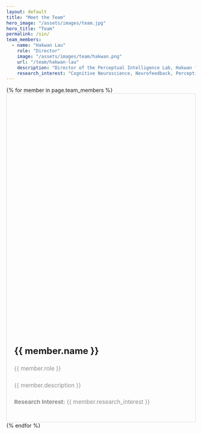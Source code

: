 ```yaml
---
layout: default
title: "Meet the Team"
hero_image: "/assets/images/team.jpg"
hero_title: "Team"
permalink: /sin/
team_members:
  - name: "Hakwan Lau"
    role: "Director"
    image: "/assets/images/team/hakwan.png"
    url: "/team/hakwan-lau"
    description: "Director of the Perceptual Intelligence Lab, Hakwan focuses on cognitive neuroscience, neurofeedback, and perceptual studies."
    research_interest: "Cognitive Neuroscience, Neurofeedback, Perception"
---
```

<!-- Dynamic Content -->
<section class="team-section">
    <div class="row justify-content-center">
        {% for member in page.team_members %}
        <div class="col-md-6 col-lg-6 mb-30px">
            <a href="{{ site.baseurl }}{{ member.url }}" class="text-dark" style="text-decoration: none;">
                <div class="listfeaturedtag h-100 d-flex flex-wrap flex-lg-nowrap" 
                     style="border: 1px solid rgba(0, 0, 0, 0.125); border-radius: 0.25rem; padding: 20px;">
                    <!-- Image Section -->
                    <div class="featured-box-img-cover" 
                         style="background-image: url('{{ member.image }}'); 
                                background-size: cover; 
                                background-position: center; 
                                width: 100%; 
                                aspect-ratio: 3 / 4; 
                                border-radius: 0.25rem;">
                    </div>
                    <!-- Content Section -->
                    <div class="card-body text-left" style="width: 100%; padding-top: 20px;">
                        <h2 class="card-title" 
                            style="font-size: 1.5rem; font-weight: 700; line-height: 1.25; margin-top: 15px;">
                            {{ member.name }}
                        </h2>
                        <h4 class="card-text" 
                            style="color: rgba(0, 0, 0, .44); font-size: 0.95rem; line-height: 1.6; 
                                   font-weight: 400; margin-top: 15px;">
                            {{ member.role }}
                        </h4>
                        <h4 class="card-text" 
                            style="color: rgba(0, 0, 0, .44); font-size: 0.95rem; line-height: 1.6; 
                                   font-weight: 400; margin-top: 15px;">
                            {{ member.description }}
                        </h4>
                        <h4 class="card-text" 
                            style="color: rgba(0, 0, 0, .44); font-size: 0.95rem; line-height: 1.6; 
                                   font-weight: 400; margin-top: 15px;">
                            <strong>Research Interest:</strong> {{ member.research_interest }}
                        </h4>
                    </div>
                </div>
            </a>
        </div>
        {% endfor %}
    </div>
</section>

